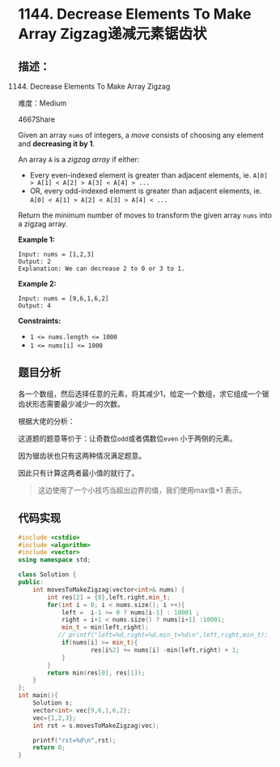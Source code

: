 # 1144. Decrease Elements To Make Array Zigzag递减元素锯齿状

## 描述：

1144. Decrease Elements To Make Array Zigzag

难度：Medium

4667Share

Given an array `nums` of integers, a *move* consists of choosing any element and **decreasing it by 1**.

An array `A` is a *zigzag array* if either:

- Every even-indexed element is greater than adjacent elements, ie. `A[0] > A[1] < A[2] > A[3] < A[4] > ...`
- OR, every odd-indexed element is greater than adjacent elements, ie. `A[0] < A[1] > A[2] < A[3] > A[4] < ...`

Return the minimum number of moves to transform the given array `nums` into a zigzag array.

 

**Example 1:**

```
Input: nums = [1,2,3]
Output: 2
Explanation: We can decrease 2 to 0 or 3 to 1.
```

**Example 2:**

```
Input: nums = [9,6,1,6,2]
Output: 4
```

 

**Constraints:**

- `1 <= nums.length <= 1000`
- `1 <= nums[i] <= 1000`

## 题目分析

各一个数组，然后选择任意的元素，将其减少1，给定一个数组，求它组成一个锯齿状形态需要最少减少一的次数。

根据大佬的分析：

这道题的题意等价于：让奇数位`odd`或者偶数位`even` 小于两侧的元素。

因为锯齿状也只有这两种情况满足题意。

因此只有计算这两者最小值的就行了。

> 这边使用了一个小技巧当超出边界的值，我们使用max值+1 表示。

## 代码实现

```C++
#include <cstdio>
#include <algorithm>
#include <vector>
using namespace std;

class Solution {
public:
    int movesToMakeZigzag(vector<int>& nums) {
        int res[2] = {0},left,right,min_t;
        for(int i = 0; i < nums.size(); i ++){
            left =  i-1 >= 0 ? nums[i-1] : 10001 ;
            right = i+1 < nums.size() ? nums[i+1] :10001;
            min_t = min(left,right);
           // printf("left=%d,right=%d,min_t=%d\n",left,right,min_t);
            if(nums[i] >= min_t){
                    res[i%2] += nums[i] -min(left,right) + 1;
            }
        }
        return min(res[0], res[1]);
    }
};
int main(){
    Solution s;
    vector<int> vec{9,6,1,6,2};
    vec={1,2,3};
    int rst = s.movesToMakeZigzag(vec);

    printf("rst=%d\n",rst);
    return 0;
}

```

